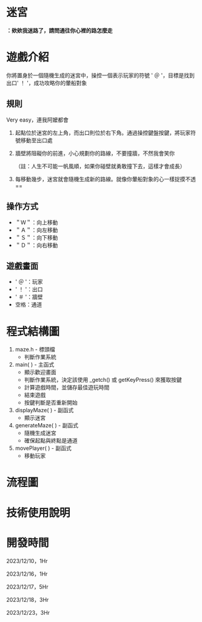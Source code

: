 # **迷宮**
**：欸欸我迷路了，請問通往你心裡的路怎麼走**

# **遊戲介紹**

你將置身於一個隨機生成的迷宮中，操控一個表示玩家的符號 ' ＠ '，目標是找到出口' ！ '，成功攻略你的暈船對象

## **規則**

Very easy，連我阿嬤都會
1. 起點位於迷宮的左上角，而出口則位於右下角。通過操控鍵盤按鍵，將玩家符號移動至出口處
2. 牆壁將阻礙你的前進，小心規劃你的路線，不要撞牆，不然我會笑你

   （註：人生不可能一帆風順，如果你碰壁就勇敢撞下去，這樣才會成長）
4. 每移動幾步，迷宮就會隨機生成新的路線。就像你暈船對象的心一樣捉摸不透 ==

## **操作方式**
- ＂Ｗ＂：向上移動
- ＂Ａ＂：向左移動
- ＂Ｓ＂：向下移動
- ＂Ｄ＂：向右移動

## **遊戲畫面**
- ' ＠ '：玩家
- ' ！ '：出口
- ' ＃ '：牆壁
- 空格：通道

# **程式結構圖**
1. maze.h - 標頭檔
   - 判斷作業系統
2. main( ) - 主函式
   - 顯示歡迎畫面  
   - 判斷作業系統，決定該使用 _getch() 或 getKeyPress() 來獲取按鍵
   - 計算遊戲時間，並儲存最佳遊玩時間
   - 結束遊戲
   - 按鍵判斷是否重新開始
3. displayMaze( ) - 副函式
   - 顯示迷宮
5. generateMaze( ) - 副函式
   - 隨機生成迷宮
   - 確保起點與終點是通道
7. movePlayer( ) - 副函式
   - 移動玩家
# **流程圖**

# **技術使用說明**

# **開發時間**
 2023/12/10，1Hr
 
 2023/12/16，1Hr
 
 2023/12/17，5Hr
 
 2023/12/18，3Hr

 2023/12/23，3Hr
